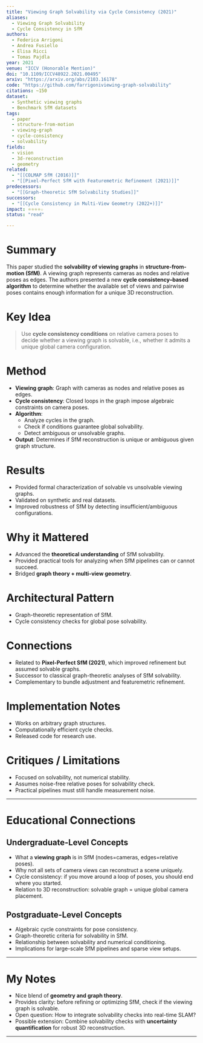 ```yaml
---
title: "Viewing Graph Solvability via Cycle Consistency (2021)"
aliases:
  - Viewing Graph Solvability
  - Cycle Consistency in SfM
authors:
  - Federica Arrigoni
  - Andrea Fusiello
  - Elisa Ricci
  - Tomas Pajdla
year: 2021
venue: "ICCV (Honorable Mention)"
doi: "10.1109/ICCV48922.2021.00495"
arxiv: "https://arxiv.org/abs/2103.16178"
code: "https://github.com/farrigoniviewing-graph-solvability"
citations: ~150
dataset:
  - Synthetic viewing graphs
  - Benchmark SfM datasets
tags:
  - paper
  - structure-from-motion
  - viewing-graph
  - cycle-consistency
  - solvability
fields:
  - vision
  - 3d-reconstruction
  - geometry
related:
  - "[[COLMAP SfM (2016)]]"
  - "[[Pixel-Perfect SfM with Featuremetric Refinement (2021)]]"
predecessors:
  - "[[Graph-theoretic SfM Solvability Studies]]"
successors:
  - "[[Cycle Consistency in Multi-View Geometry (2022+)]]"
impact: ⭐⭐⭐⭐☆
status: "read"

---
```


# Summary
This paper studied the **solvability of viewing graphs** in **structure-from-motion (SfM)**. A viewing graph represents cameras as nodes and relative poses as edges. The authors presented a new **cycle consistency–based algorithm** to determine whether the available set of views and pairwise poses contains enough information for a unique 3D reconstruction.

# Key Idea
> Use **cycle consistency conditions** on relative camera poses to decide whether a viewing graph is solvable, i.e., whether it admits a unique global camera configuration.

# Method
- **Viewing graph**: Graph with cameras as nodes and relative poses as edges.  
- **Cycle consistency**: Closed loops in the graph impose algebraic constraints on camera poses.  
- **Algorithm**:  
  - Analyze cycles in the graph.  
  - Check if conditions guarantee global solvability.  
  - Detect ambiguous or unsolvable graphs.  
- **Output**: Determines if SfM reconstruction is unique or ambiguous given graph structure.  

# Results
- Provided formal characterization of solvable vs unsolvable viewing graphs.  
- Validated on synthetic and real datasets.  
- Improved robustness of SfM by detecting insufficient/ambiguous configurations.  

# Why it Mattered
- Advanced the **theoretical understanding** of SfM solvability.  
- Provided practical tools for analyzing when SfM pipelines can or cannot succeed.  
- Bridged **graph theory + multi-view geometry**.  

# Architectural Pattern
- Graph-theoretic representation of SfM.  
- Cycle consistency checks for global pose solvability.  

# Connections
- Related to **Pixel-Perfect SfM (2021)**, which improved refinement but assumed solvable graphs.  
- Successor to classical graph-theoretic analyses of SfM solvability.  
- Complementary to bundle adjustment and featuremetric refinement.  

# Implementation Notes
- Works on arbitrary graph structures.  
- Computationally efficient cycle checks.  
- Released code for research use.  

# Critiques / Limitations
- Focused on solvability, not numerical stability.  
- Assumes noise-free relative poses for solvability check.  
- Practical pipelines must still handle measurement noise.  

---

# Educational Connections

## Undergraduate-Level Concepts
- What a **viewing graph** is in SfM (nodes=cameras, edges=relative poses).  
- Why not all sets of camera views can reconstruct a scene uniquely.  
- Cycle consistency: if you move around a loop of poses, you should end where you started.  
- Relation to 3D reconstruction: solvable graph = unique global camera placement.  

## Postgraduate-Level Concepts
- Algebraic cycle constraints for pose consistency.  
- Graph-theoretic criteria for solvability in SfM.  
- Relationship between solvability and numerical conditioning.  
- Implications for large-scale SfM pipelines and sparse view setups.  

---

# My Notes
- Nice blend of **geometry and graph theory**.  
- Provides clarity: before refining or optimizing SfM, check if the viewing graph is solvable.  
- Open question: How to integrate solvability checks into real-time SLAM?  
- Possible extension: Combine solvability checks with **uncertainty quantification** for robust 3D reconstruction.  

---
